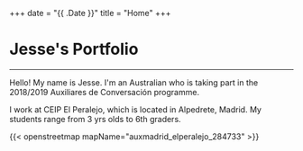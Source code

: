 +++
date = "{{ .Date }}"
title = "Home"
+++

# Jesse's Portfolio

----------
 
Hello! My name is Jesse. I'm an Australian who is taking part in the 2018/2019 Auxiliares de Conversación programme. 

I work at CEIP El Peralejo, which is located in Alpedrete, Madrid. My students range from 3 yrs olds to 6th graders.

{{< openstreetmap mapName="auxmadrid_elperalejo_284733" >}}